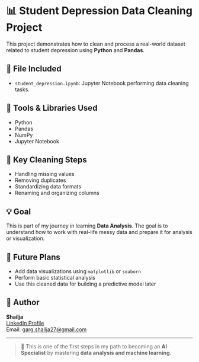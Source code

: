 # 📊 Student Depression Data Cleaning Project

This project demonstrates how to clean and process a real-world dataset related to student depression using **Python** and **Pandas**.

## 📁 File Included
- `student_depression.ipynb`: Jupyter Notebook performing data cleaning tasks.

## 🔧 Tools & Libraries Used
- Python
- Pandas
- NumPy
- Jupyter Notebook

## 🧹 Key Cleaning Steps
- Handling missing values
- Removing duplicates
- Standardizing data formats
- Renaming and organizing columns

## 💡 Goal
This is part of my journey in learning **Data Analysis**. The goal is to understand how to work with real-life messy data and prepare it for analysis or visualization.

## 🚀 Future Plans
- Add data visualizations using `matplotlib` or `seaborn`
- Perform basic statistical analysis
- Use this cleaned data for building a predictive model later

## 🧠 Author
**Shailja**  
[LinkedIn Profile](https://www.linkedin.com/in/shailja27/)   
Email: garg.shailja27@gmail.com

---

> 📌 This is one of the first steps in my path to becoming an **AI Specialist** by mastering **data analysis and machine learning**.
